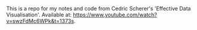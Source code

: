 This is a repo for my notes and code from Cedric Scherer's 'Effective Data Visualisation'. Available at: https://www.youtube.com/watch?v=swzFdMc6WPk&t=1373s.